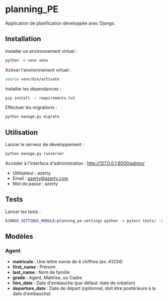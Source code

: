 # planning_PE

Application de planification développée avec Django.

## Installation

Installer un environnement virtuel :
```bash
python -m venv venv
```

Activer l'environnement virtuel :
```bash
source venv/bin/activate
```

Installer les dépendances :
```bash
pip install -r requirements.txt
```

Effectuer les migrations :
```bash
python manage.py migrate
```

## Utilisation

Lancer le serveur de développement :
```bash
python manage.py runserver
```

Accéder à l'interface d'administration : http://127.0.0.1:8000/admin/
- Utilisateur : azerty
- Email : azerty@azerty.com
- Mot de passe : azerty

## Tests

Lancer les tests :
```bash
DJANGO_SETTINGS_MODULE=planning_pe.settings python -m pytest tests/ -v
```

## Modèles

### Agent
- **matricule** : Une lettre suivie de 4 chiffres (ex: A1234)
- **first_name** : Prénom
- **last_name** : Nom de famille
- **grade** : Agent, Maitrise, ou Cadre
- **hire_date** : Date d'embauche (par défaut: date de création)
- **departure_date** : Date de départ (optionnel, doit être postérieure à la date d'embauche)